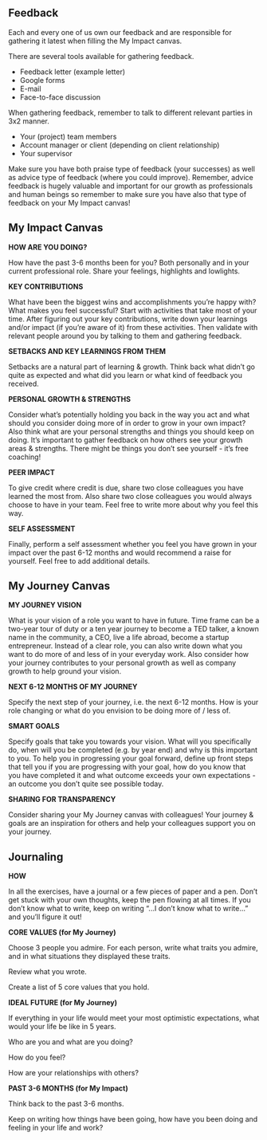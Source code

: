 ## Feedback
Each and every one of us own our feedback and are responsible for gathering it latest when filling the My Impact canvas. 

There are several tools available for gathering feedback.

- Feedback letter (example letter)
- Google forms
- E-mail
- Face-to-face discussion

When gathering feedback, remember to talk to different relevant parties in 3x2 manner.

- Your (project) team members
- Account manager or client (depending on client relationship)
- Your supervisor

Make sure you have both praise type of feedback (your successes) as well as advice type of feedback (where you could improve). Remember, advice feedback is hugely valuable and important for our growth as professionals and human beings so remember to make sure you have also that type of feedback on your My Impact canvas!

## My Impact Canvas

**HOW ARE YOU DOING?**

How have the past 3-6 months been for you? Both personally and in your current professional role. Share your feelings, highlights and lowlights.

**KEY CONTRIBUTIONS**

What have been the biggest wins and accomplishments you’re happy with? What makes you feel successful? Start with activities that take most of your time. After figuring out your key contributions, write down your learnings and/or impact (if you’re aware of it) from these activities. Then validate with relevant people around you by talking to them and gathering feedback.

**SETBACKS AND KEY LEARNINGS FROM THEM**

Setbacks are a natural part of learning & growth. Think back what didn’t go quite as expected and what did you learn or what kind of feedback you received.

**PERSONAL GROWTH & STRENGTHS**

Consider what’s potentially holding you back in the way you act and what should you consider doing more of in order to grow in your own impact? Also think what are your personal strengths and things you should keep on doing. It’s important to gather feedback on how others see your growth areas & strengths. There might be things you don’t see yourself - it’s free coaching!

**PEER IMPACT**

To give credit where credit is due, share two close colleagues you have learned the most from. Also share two close colleagues you would always choose to have in your team. Feel free to write more about why you feel this way.

**SELF ASSESSMENT**

Finally, perform a self assessment whether you feel you have grown in your impact over the past 6-12 months and would recommend a raise for yourself. Feel free to add additional details.

## My Journey Canvas

**MY JOURNEY VISION**

What is your vision of a role you want to have in future. Time frame can be a two-year tour of duty or a ten year journey to become a TED talker, a known name in the community, a CEO, live a life abroad, become a startup entrepreneur. Instead of a clear role, you can also write down what you want to do more of and less of in your everyday work. Also consider how your journey contributes to your personal growth as well as company growth to help ground your vision.

**NEXT 6-12 MONTHS OF MY JOURNEY**

Specify the next step of your journey, i.e. the next 6-12 months. How is your role changing or what do you envision to be doing more of / less of.

**SMART GOALS**

Specify goals that take you towards your vision. What will you specifically do, when will you be completed (e.g. by year end) and why is this important to you. To help you in progressing your goal forward, define up front steps that tell you if you are progressing with your goal, how do you know that you have completed it and what outcome exceeds your own expectations - an outcome you don’t quite see possible today.

**SHARING FOR TRANSPARENCY**

Consider sharing your My Journey canvas with colleagues! Your journey & goals are an inspiration for others and help your colleagues support you on your journey.

## Journaling

**HOW**

In all the exercises, have a journal or a few pieces of paper and a pen. Don’t get stuck with your own thoughts, keep the pen flowing at all times. If you don’t know what to write, keep on writing “...I don’t know what to write…” and you’ll figure it out!

**CORE VALUES (for My Journey)**

Choose 3 people you admire. For each person, write what traits you admire, and in what situations they displayed these traits.

Review what you wrote.

Create a list of 5 core values that you hold.

**IDEAL FUTURE (for My Journey)**

If everything in your life would meet your most optimistic expectations, what would your life be like in 5 years.

Who are you and what are you doing?

How do you feel?

How are your relationships with others?

**PAST 3-6 MONTHS (for My Impact)**

Think back to the past 3-6 months.

Keep on writing how things have been going, how have you been doing and feeling in your life and work?

